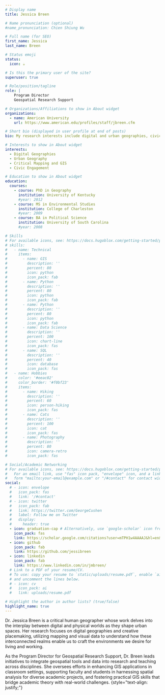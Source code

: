 ```yaml
---
# Display name
title: Jessica Breen

# Name pronunciation (optional)
#name_pronunciation: Chien Shiung Wu

# Full name (for SEO)
first_name: Jessica
last_name: Breen

# Status emoji
status:
  icon: ☕️

# Is this the primary user of the site?
superuser: true

# Role/position/tagline
role: |
    Program Director    
    Geospatial Research Support

# Organizations/Affiliations to show in About widget
organizations:
  - name: American University
    url: https://www.american.edu/profiles/staff/jbreen.cfm

# Short bio (displayed in user profile at end of posts)
bio: My research interests include digital and urban geographies, civic engagement and critical mapping.

# Interests to show in About widget
interests:
  - Digital Geographies
  - Urban Geography
  - Critical Mapping and GIS
  - Civic Engagement

# Education to show in About widget
education:
  courses:
    - course: PhD in Geography
      institution: University of Kentucky
      #year: 2012
    - course: MS in Environmental Studies
      institution: College of Charleston
      #year: 2009
    - course: BA in Political Science
      institution: University of South Carolina
      #year: 2008

# Skills
# For available icons, see: https://docs.hugoblox.com/getting-started/page-builder/#icons
# skills:
#   - name: Technical
#     items:
#       - name: GIS
#         description: ''
#         percent: 80
#         icon: python
#         icon_pack: fab
#       - name: Python
#         description: ''
#         percent: 80
#         icon: python
#         icon_pack: fab
#       - name: Python
#         description: ''
#         percent: 80
#         icon: python
#         icon_pack: fab
#       - name: Data Science
#         description: ''
#         percent: 100
#         icon: chart-line
#         icon_pack: fas
#       - name: SQL
#         description: ''
#         percent: 40
#         icon: database
#         icon_pack: fas
#   - name: Hobbies
#     color: '#eeac02'
#     color_border: '#f0bf23'
#     items:
#       - name: Hiking
#         description: ''
#         percent: 60
#         icon: person-hiking
#         icon_pack: fas
#       - name: Cats
#         description: ''
#         percent: 100
#         icon: cat
#         icon_pack: fas
#       - name: Photography
#         description: ''
#         percent: 80
#         icon: camera-retro
#         icon_pack: fas

# Social/Academic Networking
# For available icons, see: https://docs.hugoblox.com/getting-started/page-builder/#icons
#   For an email link, use "fas" icon pack, "envelope" icon, and a link in the
#   form "mailto:your-email@example.com" or "/#contact" for contact widget.
social:
  # - icon: envelope
  #   icon_pack: fas
  #   link: '/#contact'
  # - icon: twitter
  #   icon_pack: fab
  #   link: https://twitter.com/GeorgeCushen
  #   label: Follow me on Twitter
  #   display:
  #     header: true
  - icon: graduation-cap # Alternatively, use `google-scholar` icon from `ai` icon pack
    icon_pack: fas
    link: https://scholar.google.com/citations?user=mTPH1w4AAAAJ&hl=en&inst=5803104576075509644
  - icon: github
    icon_pack: fab
    link: https://github.com/jessibreen
  - icon: linkedin
    icon_pack: fab
    link: https://www.linkedin.com/in/jmbreen/
  # Link to a PDF of your resume/CV.
  # To use: copy your resume to `static/uploads/resume.pdf`, enable `ai` icons in `params.yaml`,
  # and uncomment the lines below.
  # - icon: cv
  #   icon_pack: ai
  #   link: uploads/resume.pdf

# Highlight the author in author lists? (true/false)
highlight_name: true
---
```


Dr. Jessica Breen is a critical human geographer whose work delves into the interplay between digital and physical worlds as they shape urban spaces. Her research focuses on digital geographies and creative placemaking, utilizing mapping and visual data to understand how these interconnected realms enable us to craft the environments we desire for living and working.

As the Program Director for Geospatial Research Support, Dr. Breen leads initiatives to integrate geospatial tools and data into research and teaching across disciplines. She oversees efforts in enhancing GIS applications in classroom settings, supporting faculty and students in harnessing spatial analysis for diverse academic projects, and fostering practical GIS skills that bridge academic theory with real-world challenges.
{style="text-align: justify;"}
